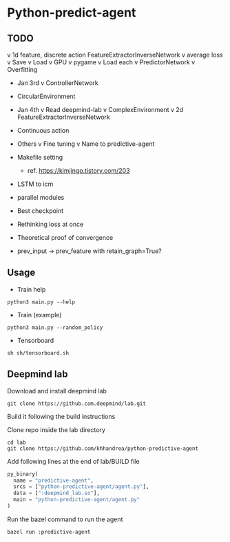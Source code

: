 # Python-predict-agent

## TODO
  v 1d feature, discrete action FeatureExtractorInverseNetwork
  v average loss
  v Save
  v Load
  v GPU
  v pygame
  v Load each
  v PredictorNetwork
  v Overfitting
  
  - Jan 3rd
  v ControllerNetwork
  - CircularEnvironment

  - Jan 4th
  v Read deepmind-lab
  v ComplexEnvironment
  v 2d FeatureExtractorInverseNetwork
  - Continuous action

  - Others
  v Fine tuning
  v Name to predictive-agent
  - Makefile setting
    - ref. https://kimjingo.tistory.com/203
  - LSTM to icm
  - parallel modules
  - Best checkpoint
  - Rethinking loss at once
  - Theoretical proof of convergence
  - prev_input -> prev_feature with retain_graph=True?

## Usage
- Train help
```
python3 main.py --help
```

- Train (example)
```
python3 main.py --random_policy
```

- Tensorboard
```
sh sh/tensorboard.sh
```

## Deepmind lab
Download and install deepmind lab
```shell
git clone https://github.com.deepmind/lab.git
```

Build it following the build instructions

Clone repo inside the lab directory
```shell
cd lab
git clone https://github.com/khhandrea/python-predictive-agent
```

Add following lines at the end of lab/BUILD file
```python
py_binary(
  name = "predictive-agent",
  srcs = ["python-predictive-agent/agent.py"],
  data = [":deepmind_lab.so"],
  main = "python-predictive-agent/agent.py"
)
```

Run the bazel command to run the agent
```shell
bazel run :predictive-agent
```